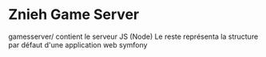 Znieh Game Server
========================

gamesserver/ contient le serveur JS (Node)
Le reste représenta la structure par défaut d'une application web symfony
